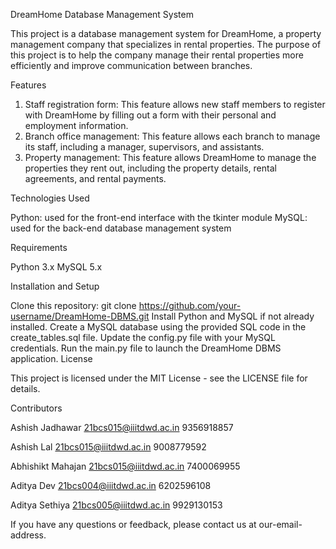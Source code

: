 DreamHome Database Management System

This project is a database management system for DreamHome, a property management company that specializes in rental properties. The purpose of this project is to help the company manage their rental properties more efficiently and improve communication between branches.

Features

1. Staff registration form: This feature allows new staff members to register with DreamHome by filling out a form with their personal and employment information.
2. Branch office management: This feature allows each branch to manage its staff, including a manager, supervisors, and assistants.
3. Property management: This feature allows DreamHome to manage the properties they rent out, including the property details, rental agreements, and rental payments.

Technologies Used

Python: used for the front-end interface with the tkinter module
MySQL: used for the back-end database management system

Requirements

Python 3.x
MySQL 5.x

Installation and Setup

Clone this repository: git clone https://github.com/your-username/DreamHome-DBMS.git
Install Python and MySQL if not already installed.
Create a MySQL database using the provided SQL code in the create_tables.sql file.
Update the config.py file with your MySQL credentials.
Run the main.py file to launch the DreamHome DBMS application.
License

This project is licensed under the MIT License - see the LICENSE file for details.

Contributors

Ashish Jadhawar 
21bcs015@iiitdwd.ac.in
9356918857

Ashish Lal 
21bcs015@iiitdwd.ac.in
9008779592

Abhishikt Mahajan
21bcs015@iiitdwd.ac.in
7400069955

Aditya Dev 
21bcs004@iiitdwd.ac.in
6202596108

Aditya Sethiya
21bcs005@iiitdwd.ac.in
9929130153

If you have any questions or feedback, please contact us at our-email-address.

